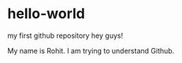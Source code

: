 # hello-world
my first github repository
hey guys!

My name is Rohit. I am trying to understand Github.
